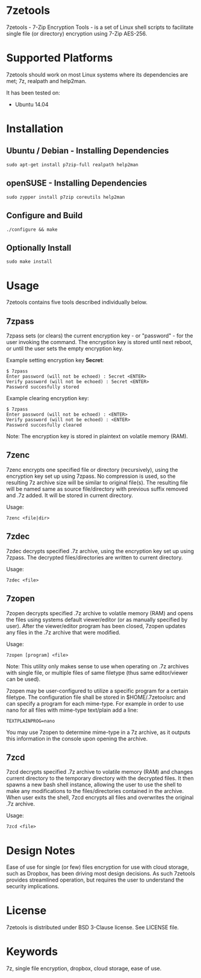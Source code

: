 7zetools
========
7zetools - 7-Zip Encryption Tools - is a set of Linux shell scripts to 
facilitate single file (or directory) encryption using 7-Zip AES-256.

Supported Platforms
===================
7zetools should work on most Linux systems where its dependencies are met; 
7z, realpath and help2man.

It has been tested on:
- Ubuntu 14.04

Installation
============

Ubuntu / Debian - Installing Dependencies
--------------------------------
    sudo apt-get install p7zip-full realpath help2man

openSUSE - Installing Dependencies
--------------------------------
    sudo zypper install p7zip coreutils help2man

Configure and Build
-------------------
    ./configure && make

Optionally Install
------------------
    sudo make install

Usage
=====
7zetools contains five tools described individually below. 

7zpass
------
7zpass sets (or clears) the current encryption key - or "password" - for the 
user invoking the command. The encryption key is stored until next reboot, or
until the user sets the empty encryption key.

Example setting encryption key __5ecret__:

    $ 7zpass
    Enter password (will not be echoed) : 5ecret <ENTER>
    Verify password (will not be echoed) : 5ecret <ENTER>
    Password succesfully stored

Example clearing encryption key:

    $ 7zpass
    Enter password (will not be echoed) : <ENTER>
    Verify password (will not be echoed) : <ENTER>
    Password succesfully cleared

Note: The encryption key is stored in plaintext on volatile memory (RAM).

7zenc
-----
7zenc encrypts one specified file or directory (recursively), using the
encryption key set up using 7zpass. No compression is used, so the resulting
7z archive size will be similar to original file(s). The resulting file will be
named same as source file/directory with previous suffix removed and .7z added.
It will be stored in current directory.

Usage:

    7zenc <file|dir>

7zdec
-----
7zdec decrypts specified .7z archive, using the encryption key set up using
7zpass. The decrypted files/directories are written to current directory.

Usage:

    7zdec <file>

7zopen
------
7zopen decrypts specified .7z archive to volatile memory (RAM) and opens the
files using systems default viewer/editor (or as manually specified by user). 
After the viewer/editor program has been closed, 7zopen updates any files in the
.7z archive that were modified.

Usage:

    7zopen [program] <file>

Note: This utility only makes sense to use when operating on .7z archives with
single file, or multiple files of same filetype (thus same editor/viewer can
be used).

7zopen may be user-configured to utilize a specific program for a certain
filetype. The configuration file shall be stored in $HOME/.7zetoolsrc and can 
specify a program for each mime-type. For example in order to use nano for all
files with mime-type text/plain add a line:

    TEXTPLAINPROG=nano

You may use 7zopen to determine mime-type in a 7z archive, as it outputs this 
information in the console upon opening the archive.

7zcd
----
7zcd decrypts specified .7z archive to volatile memory (RAM) and changes current
directory to the temporary directory with the decrypted files. It then spawns a
new bash shell instance, allowing the user to use the shell to make any 
modifications to the files/directories contained in the archive. When user exits
the shell, 7zcd encrypts all files and overwrites the original .7z archive.

Usage:

    7zcd <file>

Design Notes
============
Ease of use for single (or few) files encryption for use with cloud storage, 
such as Dropbox, has been driving most design decisions. As such 7zetools
provides streamlined operation, but requires the user to understand the
security implications.

License
=======
7zetools is distributed under BSD 3-Clause license. See LICENSE file.

Keywords
========
7z, single file encryption, dropbox, cloud storage, ease of use.

